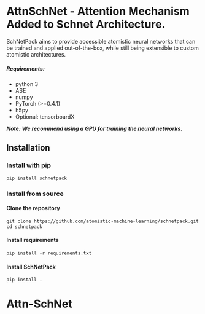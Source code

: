 # AttnSchNet - Attention Mechanism Added to Schnet Architecture. 




SchNetPack aims to provide accessible atomistic neural networks
that can be trained and applied out-of-the-box, while still being
extensible to custom atomistic architectures. 

##### Requirements:
- python 3
- ASE
- numpy
- PyTorch (>=0.4.1)
- h5py
- Optional: tensorboardX

_**Note: We recommend using a GPU for training the neural networks.**_

## Installation

### Install with pip

```
pip install schnetpack
```

### Install from source

#### Clone the repository

```
git clone https://github.com/atomistic-machine-learning/schnetpack.git
cd schnetpack
```

#### Install requirements

```
pip install -r requirements.txt
```

#### Install SchNetPack

```
pip install .
```
# Attn-SchNet
